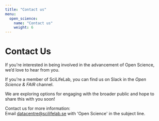 ```yaml
---
title: "Contact us"
menu:
  open_science:
    name: "Contact us"
    weight: 6
---
```



# Contact Us

If you're interested in being involved in the advancement of Open Science, we’d love to hear from you.

If you're a member of SciLifeLab, you can find us on Slack in the _Open Science & FAIR_ channel.

We are exploring options for engaging with the broader public and hope to share this with you soon!

Contact us for more information:  
Email [datacentre@scilifelab.se](mailto:datacentre@scilifelab.se) with 'Open Science' in the subject line.
